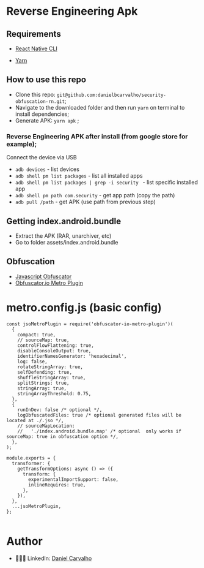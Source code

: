 # Reverse Engineering Apk

## Requirements
- [React Native CLI](https://reactnative.dev/docs/environment-setup) </br>

- [Yarn](https://yarnpkg.com) </br>

## How to use this repo
- Clone this repo: `git@github.com:danielbcarvalho/security-obfuscation-rn.git`;
- Navigate to the downloaded folder and then run `yarn` on terminal to install dependencies;
- Generate APK: `yarn apk` ;

### Reverse Engineering APK after install (from google store for example);
Connect the device via USB
- `adb devices` - list devices
- `adb shell pm list packages` - list all installed apps
- `adb shell pm list packages | grep -i security ` - list specific installed app
- `adb shell pm path com.security` - get app path (copy the path)
- `adb pull /path` - get APK (use path from previous step)

## Getting index.android.bundle
- Extract the APK (RAR, unarchiver, etc)
- Go to folder assets/index.android.bundle

## Obfuscation
- [Javascript Obfuscator](https://www.npmjs.com/package/javascript-obfuscator)
- [Obfuscator.io Metro Plugin](https://www.npmjs.com/package/obfuscator-io-metro-plugin)

# metro.config.js (basic config)
```
const jsoMetroPlugin = require('obfuscator-io-metro-plugin')(
  {
    compact: true,
    // sourceMap: true,
    controlFlowFlattening: true,
    disableConsoleOutput: true,
    identifierNamesGenerator: 'hexadecimal',
    log: false,
    rotateStringArray: true,
    selfDefending: true,
    shuffleStringArray: true,
    splitStrings: true,
    stringArray: true,
    stringArrayThreshold: 0.75,
  },
  {
    runInDev: false /* optional */,
    logObfuscatedFiles: true /* optional generated files will be located at ./.jso */,
    // sourceMapLocation:
    //   './index.android.bundle.map' /* optional  only works if sourceMap: true in obfuscation option */,
  },
);

module.exports = {
  transformer: {
    getTransformOptions: async () => ({
      transform: {
        experimentalImportSupport: false,
        inlineRequires: true,
      },
    }),
  },
  ...jsoMetroPlugin,
};


```
# Author

- 👨🏻‍💻 LinkedIn: [Daniel Carvalho](https://www.linkedin.com/in/danielcarvalho-dev)